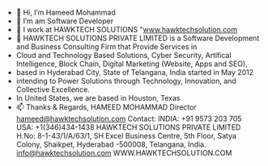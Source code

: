 - 👋 Hi, I’m Hameed Mohammad
- 👀 I’m am Software Developer
- 🌱 I work at HAWKTECH SOLUTIONS "www.hawktechsolution.com
- 💞️ HAWKTECH SOLUTIONS PRIVATE LIMITED is a Software Development and Business Consulting Firm that Provide Services in
- Cloud and Technology Based Solutions, Cyber Security, Artifical Intelligence, Block Chain, Digital Marketing (Website, Apps and SEO),
- based in Hyderabad City, State of Telangana, India started in May 2012 
- intending to Power Solutions through Technology, Innovation, and Collective Excellence.
- In United States, we are based in Houston, Texas
- 📫 Thanks & Regards,
HAMEED MOHAMMAD
Director
hameed@hawktechsolution.com
Contact: INDIA: +91 9573 203 705 
USA: +1‪(346)434-1438
HAWKTECH SOLUTIONS PRIVATE LIMITED   
H.No: 8-1-43/1/A/63/1, SH Excel Business Centre, 5th  Floor, 
Satya Colony, Shaikpet, Hyderabad -500008, Telangana, India.
info@hawktechsolution.com
WWW.HAWKTECHSOLUTION.COM

<!---
HTS is a ✨ special ✨ repository because its `README.md` (this file) appears on your GitHub profile.
You can click the Preview link to take a look at your changes.
--->
